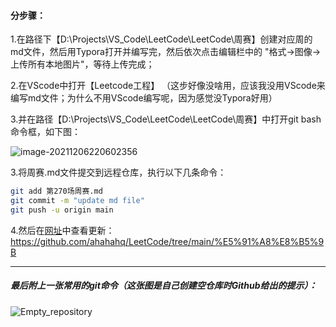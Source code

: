 #### 分步骤：

1.在路径下【D:\Projects\VS_Code\LeetCode\LeetCode\周赛】创建对应周的md文件，然后用Typora打开并编写完，然后依次点击编辑栏中的 "格式->图像->上传所有本地图片"，等待上传完成；

2.在VScode中打开【Leetcode工程】    （这步好像没啥用，应该我没用VScode来编写md文件；为什么不用VScode编写呢，因为感觉没Typora好用）

3.并在路径【D:\Projects\VS_Code\LeetCode\LeetCode\周赛】中打开git bash命令框，如下图：

![image-20211206220602356](https://gitee.com/xiaobaishanglu_plus/mapdepot2/raw/master/img/20211206221219.png)

3.将周赛.md文件提交到远程仓库，执行以下几条命令：

```bash
git add 第270场周赛.md
git commit -m "update md file"
git push -u origin main
```

4.然后在[网址](https://github.com/ahahahq/LeetCode/tree/main/%E5%91%A8%E8%B5%9B)中查看更新：https://github.com/ahahahq/LeetCode/tree/main/%E5%91%A8%E8%B5%9B



---

##### 最后附上一张常用的git命令（这张图是自己创建空仓库时Github给出的提示）：

![Empty_repository](https://gitee.com/xiaobaishanglu_plus/mapdepot2/raw/master/img/20211206221220.png)